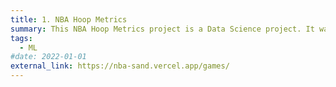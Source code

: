 ```yaml
---
title: 1. NBA Hoop Metrics
summary: This NBA Hoop Metrics project is a Data Science project. It was made using python. It works with datasets collected from various sources like APIs and CSV files to scrape websites for useful data.
tags:
  - ML
#date: 2022-01-01
external_link: https://nba-sand.vercel.app/games/
---
```

